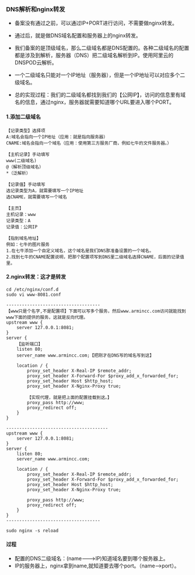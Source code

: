 ### DNS解析和nginx转发

* 备案没有通过之前，可以通过IP+PORT进行访问，不需要做nginx转发。
* 通过后，就是做DNS域名配置和服务器上的nginx转发。
* 我们备案的是顶级域名，那么二级域名都是DNS配置的。各种二级域名的配置都是涉及到解析，服务器（DNS）把二级域名解析到IP。使用阿里云的DNSPOD云解析。

* 一个二级域名只能对一个IP地址（服务器），但是一个IP地址可以对应多个二级域名。
* 总的实现过程：我们的二级域名都找到我们的【公网IP】，访问的信息里有域名的信息，通过nginx，服务器就需要知道哪个URL要进入哪个PORT。

#### 1.添加二级域名
```
【记录类型】选择项
A:域名会指向一个IP地址（应用：就是指向服务器）
CNAME:域名会指向一个域名（应用：使用第三方服务厂商，例如七牛的文件服务器。）

【主机记录】手动填写
www(二级域名)
@（解析顶级域名）
*（泛解析）

【记录值】手动填写
选记录类型为A，就需要填写一个IP地址
选CNAME，就需要填写一个域名
```

```
【主页】
主机记录：www 
记录类型：A
记录值：公网IP
```

```
【指到域名地址】
例如：七牛的图片服务
1.在七牛添加一个自定义域名，这个域名是我们DNS那准备设置的一个域名。
2.找到七牛的CNAME配置说明，把那个配置项写到DNS里二级域名选择CNAME，后面的记录值里。
```

#### 2.nginx转发：这才是转发
```
cd /etc/nginx/conf.d
sudo vi www-8081.conf

------------------------------------
【www只是个名字,不是配置项】下面可以写多个服务，然后www.armincc.com访问就能找到www下面的提供的服务，这就是反向代理。
upstream www {
    server 127.0.0.1:8081;
}
server {
    【监听端口】
    listen 80;
    server_name www.armincc.com;【把刚才在DNS写的域名写到这】
    
    location / {
        proxy_set_header X-Real-IP $remote_addr;
        proxy_set_header X-Forward-For $proxy_add_x_forwarded_for;
        proxy_set_header Host $http_host;
        proxy_set_header X-Nginx-Proxy true;

        【实现代理，就是把上面的配置挂载到这。】
        proxy_pass http://www;
        proxy_redirect off;
    }
}

---------------------------------------
upstream www {
    server 127.0.0.1:8081;
}
server {
    listen 80;
    server_name www.armincc.com;
    
    location / {
        proxy_set_header X-Real-IP $remote_addr;
        proxy_set_header X-Forward-For $proxy_add_x_forwarded_for;
        proxy_set_header Host $http_host;
        proxy_set_header X-Nginx-Proxy true;

        proxy_pass http://www;
        proxy_redirect off;
    }
}
------------------------------------

sudo nginx -s reload
```

#### 过程

* 配置的DNS二级域名：(name--->IP)知道域名要到哪个服务器上。
* IP的服务器上，nginx拿到name,就知道要去哪个port。（name-->port）。
